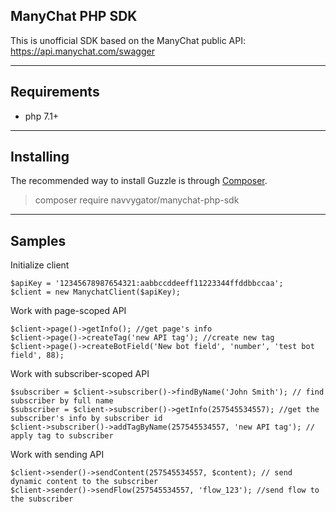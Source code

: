## ManyChat PHP SDK
This is unofficial SDK based on the ManyChat public API: https://api.manychat.com/swagger
___
## Requirements

- php 7.1+
___

## Installing
The recommended way to install Guzzle is through [Composer](https://getcomposer.org/).
>composer require navvygator/manychat-php-sdk
___

## Samples
Initialize client

```injectablephp
$apiKey = '12345678987654321:aabbccddeeff11223344ffddbbccaa';
$client = new ManychatClient($apiKey);
```
Work with page-scoped API
```injectablephp
$client->page()->getInfo(); //get page's info
$client->page()->createTag('new API tag'); //create new tag
$client->page()->createBotField('New bot field', 'number', 'test bot field', 88);
```

Work with subscriber-scoped API
```injectablephp
$subscriber = $client->subscriber()->findByName('John Smith'); // find subscriber by full name
$subscriber = $client->subscriber()->getInfo(257545534557); //get the subscriber's info by subscriber id
$client->subscriber()->addTagByName(257545534557, 'new API tag'); // apply tag to subscriber
```

Work with sending API
```injectablephp
$client->sender()->sendContent(257545534557, $content); // send dynamic content to the subscriber
$client->sender()->sendFlow(257545534557, 'flow_123'); //send flow to the subscriber
```